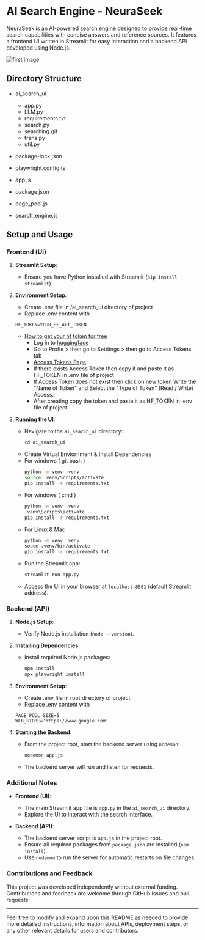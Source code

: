 # AI Search Engine - NeuraSeek

NeuraSeek is an AI-powered search engine designed to provide real-time search capabilities with concise answers and reference sources. It features a frontend UI written in Streamlit for easy interaction and a backend API developed using Node.js.


![first image](./ai_search_ui/demo.png)


## Directory Structure

* ai_search_ui

    * app.py
    * LLM.py
    * requirements.txt
    * search.py
    * searching.gif
    * trans.py
    * util.py

* package-lock.json
* playwright.config.ts
* app.js
* package.json
* page_pool.js
* search_engine.js


## Setup and Usage

### Frontend (UI)

1. **Streamlit Setup**:
   - Ensure you have Python installed with Streamlit (`pip install streamlit`).

2. **Environment Setup**:
   - Create .env file in /ai_search_ui directory of project
   - Replace .env content with 
   ```
   HF_TOKEN=YOUR_HF_API_TOKEN
   ```
   - [How to get your hf token for free](https://huggingface.co/docs/hub/en/security-tokens)
      * Log in to [huggingface](https://huggingface.co/)
      * Go to Profie > then go to Setttings > then go to Access Tokens tab
      * [Access Tokens Page](https://huggingface.co/settings/tokens)
      * If there exists Access Token then copy it and paste it as HF_TOKEN in .env file of project
      * If Access Token does not exist then click on new token Write the "Name of Token" and Select the "Type of Token" (Read / Write) Access.
      * After creating copy the token and paste it as HF_TOKEN in .env file of project.


3. **Running the UI**:
   - Navigate to the `ai_search_ui` directory:
     ```sh
     cd ai_search_ui
     ```
   - Create Virtual Enviornment & Install Dependencies
   * For windows ( git bash )
        ```sh
        python -m venv .venv
        source .venv/Scripts/activate
        pip install -r requirements.txt
        ```
    * For windows ( cmd )
        ```sh
        python -m venv .venv
        .venv\Scripts\activate
        pip install -r requirements.txt
        ```
    * For Linux & Mac
        ```sh
        python -m venv .venv
        souce .venv/bin/activate
        pip install -r requirements.txt
        ```
   - Run the Streamlit app:
     ```sh
     streamlit run app.py
     ```
   - Access the UI in your browser at `localhost:8501` (default Streamlit address).

### Backend (API)

1. **Node.js Setup**:
   - Verify Node.js installation (`node --version`).

2. **Installing Dependencies**:
   - Install required Node.js packages:
     ```sh
     npm install
     npx playwright install
     ```
3. **Environment Setup**:
   - Create .env file in root directory of project
   - Replace .env content with 
   ```
   PAGE_POOL_SIZE=5
   WEB_STORE='https://www.google.com'
   ```

4. **Starting the Backend**:
   - From the project root, start the backend server using `nodemon`:
     ```sh
     nodemon app.js
     ```
   - The backend server will run and listen for requests.

### Additional Notes

- **Frontend (UI)**:
  - The main Streamlit app file is `app.py` in the `ai_search_ui` directory.
  - Explore the UI to interact with the search interface.

- **Backend (API)**:
  - The backend server script is `app.js` in the project root.
  - Ensure all required packages from `package.json` are installed (`npm install`).
  - Use `nodemon` to run the server for automatic restarts on file changes.

### Contributions and Feedback

This project was developed independently without external funding. Contributions and feedback are welcome through GitHub issues and pull requests.

---

Feel free to modify and expand upon this README as needed to provide more detailed instructions, information about APIs, deployment steps, or any other relevant details for users and contributors.
